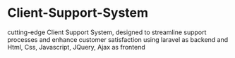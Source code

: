 # Client-Support-System
cutting-edge Client Support System, designed to streamline support processes and enhance customer satisfaction using laravel as backend and Html, Css, Javascript, JQuery, Ajax as frontend
